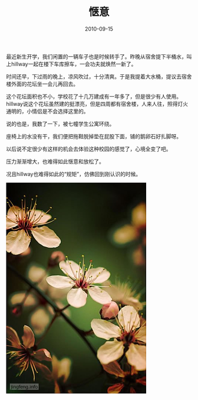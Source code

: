 ﻿---
title: "惬意"
date: 2010-09-15
categories: 
  - "essay"
tags: 
  - "生活"
---

最近新生开学，我们闲置的一辆车子也是时候转手了。昨晚从宿舍提下半桶水，叫上hillway一起在楼下车库擦车，一会功夫就焕然一新了。

时间还早，下过雨的晚上，凉风吹过，十分清爽。于是我提着大水桶，提议去宿舍楼外面的花坛坐一会儿再回去。

这个花坛面积也不小，学校花了十几万建成有一年多了，但是很少有人使用。hillway说这个花坛虽然建的挺漂亮，但是四周都有宿舍楼，人来人往，照得灯火通明的，小情侣是不会选择这里的。

说的也是，我数了一下，被七幢学生公寓环绕。

座椅上的水没有干，我们便把拖鞋脱掉垫在屁股下面，铺的鹅卵石好扎脚呀。

以后说不定很少有这样的机会去体验这种校园的感觉了，心境全变了吧。

压力渐渐增大，也难得如此惬意和放松了。

况且hillway也难得如此的“规矩”，仿佛回到刚认识的时候。

![文章配图](/images/5653327158_651012abed_z.jpg)
